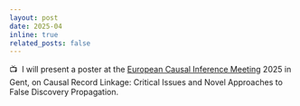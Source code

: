```yaml
---
layout: post
date: 2025-04
inline: true
related_posts: false
---
```


:tv:&nbsp; I will present a poster at the [European Causal Inference Meeting](https://www.eurocim.org/) 2025 in Gent, on Causal Record Linkage: Critical Issues and Novel Approaches to False Discovery Propagation.
